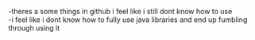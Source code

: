 -theres a some things in github i feel like i still dont know how to use <br>
-i feel like i dont know how to fully use java libraries and end up fumbling through using it
